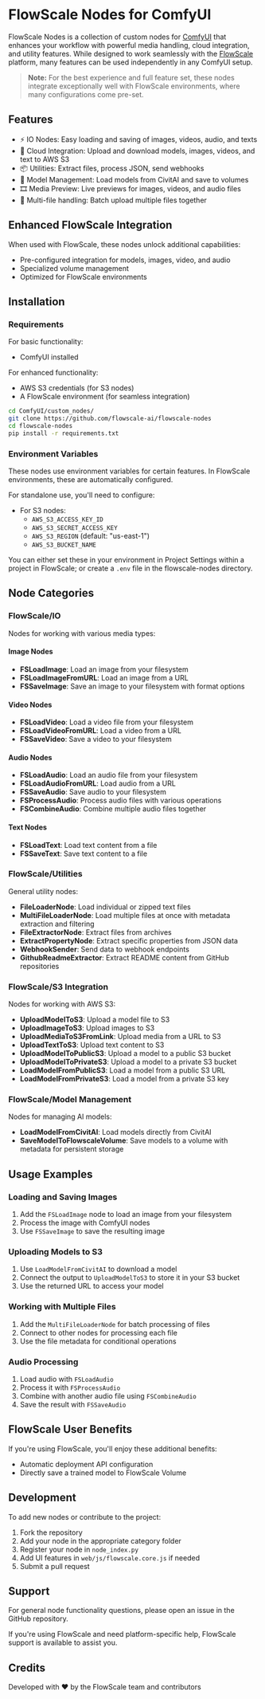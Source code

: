 # FlowScale Nodes for ComfyUI

FlowScale Nodes is a collection of custom nodes for [ComfyUI](https://github.com/comfyanonymous/ComfyUI) that enhances your workflow with powerful media handling, cloud integration, and utility features. While designed to work seamlessly with the [FlowScale](https://flowscale.ai/) platform, many features can be used independently in any ComfyUI setup.

> **Note:** For the best experience and full feature set, these nodes integrate exceptionally well with FlowScale environments, where many configurations come pre-set.

## Features

- ⚡ IO Nodes: Easy loading and saving of images, videos, audio, and texts
- 🔄 Cloud Integration: Upload and download models, images, videos, and text to AWS S3
- 📦 Utilities: Extract files, process JSON, send webhooks
- 🤖 Model Management: Load models from CivitAI and save to volumes
- 🎞️ Media Preview: Live previews for images, videos, and audio files
- 🧰 Multi-file handling: Batch upload multiple files together

## Enhanced FlowScale Integration

When used with FlowScale, these nodes unlock additional capabilities:

- Pre-configured integration for models, images, video, and audio
- Specialized volume management
- Optimized for FlowScale environments

## Installation

### Requirements

For basic functionality:
- ComfyUI installed

For enhanced functionality:
- AWS S3 credentials (for S3 nodes)
- A FlowScale environment (for seamless integration)

```bash
cd ComfyUI/custom_nodes/
git clone https://github.com/flowscale-ai/flowscale-nodes
cd flowscale-nodes
pip install -r requirements.txt
```

### Environment Variables

These nodes use environment variables for certain features. In FlowScale environments, these are automatically configured.

For standalone use, you'll need to configure:

- For S3 nodes:
  - `AWS_S3_ACCESS_KEY_ID`
  - `AWS_S3_SECRET_ACCESS_KEY`
  - `AWS_S3_REGION` (default: "us-east-1")
  - `AWS_S3_BUCKET_NAME`

You can either set these in your environment in Project Settings within a project in FlowScale; or create a `.env` file in the flowscale-nodes directory.

## Node Categories

### FlowScale/IO

Nodes for working with various media types:

#### Image Nodes

- **FSLoadImage**: Load an image from your filesystem
- **FSLoadImageFromURL**: Load an image from a URL
- **FSSaveImage**: Save an image to your filesystem with format options

#### Video Nodes

- **FSLoadVideo**: Load a video file from your filesystem
- **FSLoadVideoFromURL**: Load a video from a URL
- **FSSaveVideo**: Save a video to your filesystem

#### Audio Nodes

- **FSLoadAudio**: Load an audio file from your filesystem
- **FSLoadAudioFromURL**: Load audio from a URL
- **FSSaveAudio**: Save audio to your filesystem
- **FSProcessAudio**: Process audio files with various operations
- **FSCombineAudio**: Combine multiple audio files together

#### Text Nodes

- **FSLoadText**: Load text content from a file
- **FSSaveText**: Save text content to a file

### FlowScale/Utilities

General utility nodes:

- **FileLoaderNode**: Load individual or zipped text files
- **MultiFileLoaderNode**: Load multiple files at once with metadata extraction and filtering
- **FileExtractorNode**: Extract files from archives
- **ExtractPropertyNode**: Extract specific properties from JSON data
- **WebhookSender**: Send data to webhook endpoints
- **GithubReadmeExtractor**: Extract README content from GitHub repositories

### FlowScale/S3 Integration

Nodes for working with AWS S3:

- **UploadModelToS3**: Upload a model file to S3
- **UploadImageToS3**: Upload images to S3
- **UploadMediaToS3FromLink**: Upload media from a URL to S3
- **UploadTextToS3**: Upload text content to S3
- **UploadModelToPublicS3**: Upload a model to a public S3 bucket
- **UploadModelToPrivateS3**: Upload a model to a private S3 bucket
- **LoadModelFromPublicS3**: Load a model from a public S3 URL
- **LoadModelFromPrivateS3**: Load a model from a private S3 key

### FlowScale/Model Management

Nodes for managing AI models:

- **LoadModelFromCivitAI**: Load models directly from CivitAI
- **SaveModelToFlowscaleVolume**: Save models to a volume with metadata for persistent storage

## Usage Examples

### Loading and Saving Images

1. Add the `FSLoadImage` node to load an image from your filesystem
2. Process the image with ComfyUI nodes
3. Use `FSSaveImage` to save the resulting image

### Uploading Models to S3

1. Use `LoadModelFromCivitAI` to download a model
2. Connect the output to `UploadModelToS3` to store it in your S3 bucket
3. Use the returned URL to access your model

### Working with Multiple Files

1. Add the `MultiFileLoaderNode` for batch processing of files
2. Connect to other nodes for processing each file
3. Use the file metadata for conditional operations

### Audio Processing

1. Load audio with `FSLoadAudio` 
2. Process it with `FSProcessAudio`
3. Combine with another audio file using `FSCombineAudio`
4. Save the result with `FSSaveAudio`

## FlowScale User Benefits

If you're using FlowScale, you'll enjoy these additional benefits:

- Automatic deployment API configuration
- Directly save a trained model to FlowScale Volume

## Development

To add new nodes or contribute to the project:

1. Fork the repository
2. Add your node in the appropriate category folder
3. Register your node in `node_index.py`
4. Add UI features in `web/js/flowscale.core.js` if needed
5. Submit a pull request

## Support

For general node functionality questions, please open an issue in the GitHub repository.

If you're using FlowScale and need platform-specific help, FlowScale support is available to assist you.

## Credits

Developed with ❤️ by the FlowScale team and contributors